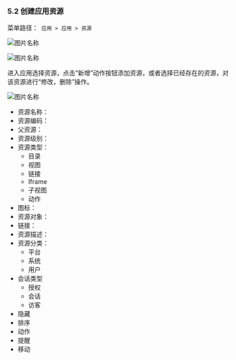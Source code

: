 ### 5.2 创建应用资源

菜单路径：` 应用 > 应用 > 资源`

![图片名称](https://attachments.tower.im/tower/00e2c0da1f3945a886bc70b81ca09a67?version=auto&filename=Clipboard%20Image.png)

![图片名称](https://attachments.tower.im/tower/dca19c982526492db1870c396e1dc790?version=auto&filename=Clipboard%20Image.png)


进入应用选择资源，点击“新增”动作按钮添加资源，或者选择已经存在的资源，对该资源进行“修改，删除”操作。

![图片名称](https://attachments.tower.im/tower/38ad3218b7df44e1b36c74e57938ea6b?version=auto&filename=Clipboard%20Image.png)

- 资源名称：
- 资源编码：
- 父资源：
- 资源级别：
- 资源类型：
  - 目录
  - 视图
  - 链接
  - Iframe
  - 子视图
  - 动作
- 图标：
- 资源对象：
- 链接：
- 资源描述：
- 资源分类：
  - 平台
  - 系统
  - 用户
- 会话类型
  - 授权
  - 会话
  - 访客
- 隐藏
- 排序
- 动作
- 提醒
- 移动